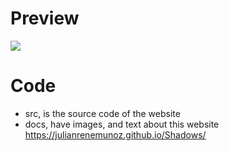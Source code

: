 # Preview
![](docs/screenshot.png)

# Code
- src, is the source code of the website
- docs, have images, and text about this website
https://julianrenemunoz.github.io/Shadows/
